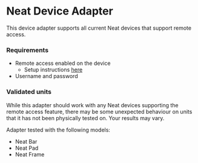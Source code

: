 # Neat Device Adapter
This device adapter supports all current Neat devices that support remote access.

### Requirements
- Remote access enabled on the device
  - Setup instructions [here](https://support.neat.no/article/how-to-enable-remote-access-on-neat/)
- Username and password

### Validated units
While this adapter should work with any Neat devices supporting the remote access feature, there may be some unexpected behaviour on units that it has not been physically tested on. Your results may vary.

Adapter tested with the following models:
- Neat Bar
- Neat Pad
- Neat Frame